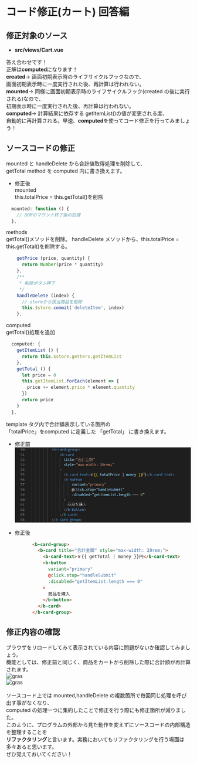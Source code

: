 # コード修正(カート) 回答編

## 修正対象のソース

- **src/views/Cart.vue**

答え合わせです！  
正解は**computed**になります！  
**created**→ 画面初期表示時のライフサイクルフックなので、  
画面初期表示時に一度実行された後、再計算は行われない。  
**mounted**→ 同様に画面初期表示時のライフサイクルフック(created の後に実行される)なので、  
初期表示時に一度実行された後、再計算は行われない。  
**computed**→ 計算結果に依存する getItemList()の値が変更される度、  
自動的に再計算される。早速、**computed**を使ってコード修正を行ってみましょう！

## ソースコードの修正

mounted と handleDelete から合計値取得処理を削除して、  
getTotal method を computed 内に書き換えます。

- 修正後  
  mounted  
  this.totalPrice = this.getTotal()を削除

```javascript
  mounted: function () {
    // DOMのマウント終了後の処理
  },
```

methods  
getTotal()メソッドを削除。
handleDelete メソッドから、this.totalPrice = this.getTotal()を削除する。

```javascript
    getPrice (price, quantity) {
      return Number(price * quantity)
    },
    /**
     * 削除ボタン押下
     */
    handleDelete (index) {
      // storeから該当商品を削除
      this.$store.commit('deleteItem', index)
    },
```

computed  
getTotal()処理を追加

```javascript
  computed: {
    getItemList () {
      return this.$store.getters.getItemList
    },
    getTotal () {
      let price = 0
      this.getItemList.forEach(element => {
        price += element.price * element.quantity
      })
      return price
    }
  },
```

template タグ内で合計額表示している箇所の  
「totalPrice」をcomputed に定義した 「getTotal」 に書き換えます。

- 修正前  
![gras](img/befFix_cart.png)

- 修正後

```html
          <b-card-group>
            <b-card title="合計金額" style="max-width: 20rem;">
              <b-card-text>￥{{ getTotal | money }}円</b-card-text>
              <b-button
                variant="primary"
                @click.stop="handleSubmit"
                :disabled="getItemList.length === 0"
              >
                商品を購入
              </b-button>
            </b-card>
          </b-card-group>
```

## 修正内容の確認

ブラウザをリロードしてみて表示されている内容に問題がないか確認してみましょう。  
機能としては、修正前と同じく、商品をカートから削除した際に合計額が再計算されます。  
![gras](img/cart_handson_1.jpg)  
![gras](img/cart_handson_2.jpg)  
<br/>
ソースコード上では mounted,handleDelete の複数箇所で毎回同じ処理を呼び出す事がなくなり、  
computed の処理一つに集約したことで修正を行う際にも修正箇所が減りました。  
このように、プログラムの外部から見た動作を変えずにソースコードの内部構造を整理することを  
**リファクタリング**と言います。実務においてもリファクタリングを行う場面は多々あると思います。  
ぜひ覚えておいてください！
